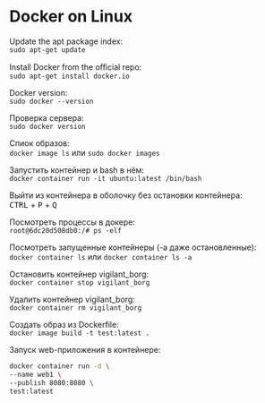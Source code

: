 # Docker on Linux

Update the apt package index:  
`sudo apt-get update`

Install Docker from the oﬃcial repo:  
`sudo apt-get install docker.io`

Docker version:  
`sudo docker --version`

Проверка сервера:  
`sudo docker version`

Спиок образов:  
`docker image ls`
или
`sudo docker images`

Запустить контейнер и bash в нём:  
`docker container run -it ubuntu:latest /bin/bash`

Выйти из контейнера в оболочку без остановки контейнера:  
<kbd>CTRL</kbd> + <kbd>P</kbd> + <kbd>Q</kbd>

Посмотреть процессы в докере:  
`root@6dc20d508db0:/# ps -elf`

Посмотреть запущенные контейнеры (-a даже остановленные):  
`docker container ls`
или
`docker container ls -a`

Остановить контейнер vigilant_borg:  
`docker container stop vigilant_borg`

Удалить контейнер vigilant_borg:  
`docker container rm vigilant_borg`

Создать образ из Dockerfile:  
`docker image build -t test:latest .`

Запуск web-приложения в контейнере:

```bash
docker container run -d \
--name web1 \
--publish 8080:8080 \
test:latest
```

